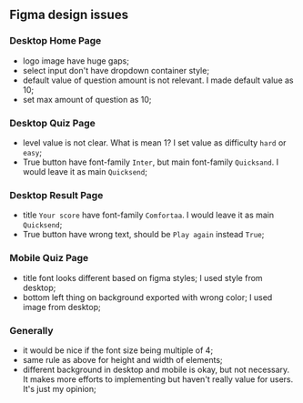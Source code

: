 ## Figma design issues

### Desktop Home Page

- logo image have huge gaps;
- select input don't have dropdown container style;
- default value of question amount is not relevant. I made default value as 10;
- set max amount of question as 10;

### Desktop Quiz Page

- level value is not clear. What is mean 1? I set value as difficulty `hard` or `easy`;
- True button have font-family `Inter`, but main font-family `Quicksand`. I would leave it as main `Quicksend`; 


### Desktop Result Page

- title `Your score` have font-family `Comfortaa`. I would leave it as main `Quicksend`; 
- True button have wrong text, should be `Play again` instead `True`;

### Mobile Quiz Page

- title font looks different based on figma styles; I used style from desktop;
- bottom left thing on background exported with wrong color; I used image from desktop;


### Generally
- it would be nice if the font size being multiple of 4;
- same rule as above for height and width of elements;
- different background in desktop and mobile is okay, but not necessary.
  It makes more efforts to implementing but haven't really value for users. 
  It's just my opinion;
